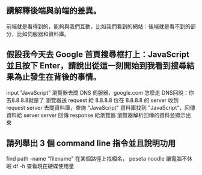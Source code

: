 ## 請解釋後端與前端的差異。
前端就是看得到的，能夠與我們互動，比如我們看到的網站：後端就是看不到的部分，比如伺服器和資料庫。

## 假設我今天去 Google 首頁搜尋框打上：JavaScript 並且按下 Enter，請說出從這一刻開始到我看到搜尋結果為止發生在背後的事情。

input "JavaScript" 
瀏覽器去問 DNS 伺服器，google.com 怎麼走
DNS回說：你去8.8.8.8就是了
瀏覽器送 request 給 8.8.8.8
位在 8.8.8.8 的 server 收到request 
server 去問資料庫，查詢 "JavaScript"
資料庫找到 "JavaScript"，回傳資料給 server 
server 回傳 response 給瀏覽器
瀏覽器解析回傳的資料並顯示出來 

## 請列舉出 3 個 command line 指令並且說明功用

find path -name "filename" 在某個路徑上找檔名，
peseta noodle 讓電腦不休眠
df -h 查看現在硬碟使用量
